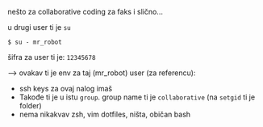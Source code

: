 
nešto za collaborative coding za faks i slično...




u drugi user ti je
```su```

```$ su - mr_robot ```

šifra za user ti je:  ```12345678```







--> ovakav ti je env za taj (mr_robot) user  (za referencu):

- ssh keys za ovaj nalog imaš
- Takođe ti je u istu ```group```. group name ti je ```collaborative``` (na ```setgid``` ti je folder)
- nema nikakvav zsh, vim dotfiles, ništa, običan bash














